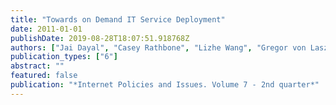 ```yaml
---
title: "Towards on Demand IT Service Deployment"
date: 2011-01-01
publishDate: 2019-08-28T18:07:51.918768Z
authors: ["Jai Dayal", "Casey Rathbone", "Lizhe Wang", "Gregor von Laszewski"]
publication_types: ["6"]
abstract: ""
featured: false
publication: "*Internet Policies and Issues. Volume 7 - 2nd quarter*"
---
```


